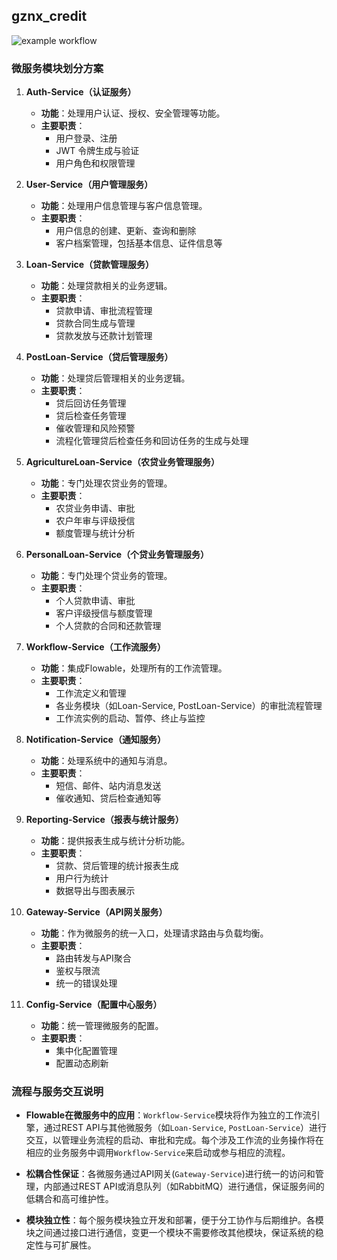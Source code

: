 ## gznx_credit
![example workflow](https://github.com/kurtleee/gznx_credit/actions/workflows/WORKFLOW-FILE/badge.svg)
### 微服务模块划分方案

1. **Auth-Service（认证服务）**
   - **功能**：处理用户认证、授权、安全管理等功能。
   - **主要职责**：
     - 用户登录、注册
     - JWT 令牌生成与验证
     - 用户角色和权限管理

2. **User-Service（用户管理服务）**
   - **功能**：处理用户信息管理与客户信息管理。
   - **主要职责**：
     - 用户信息的创建、更新、查询和删除
     - 客户档案管理，包括基本信息、证件信息等

3. **Loan-Service（贷款管理服务）**
   - **功能**：处理贷款相关的业务逻辑。
   - **主要职责**：
     - 贷款申请、审批流程管理
     - 贷款合同生成与管理
     - 贷款发放与还款计划管理

4. **PostLoan-Service（贷后管理服务）**
   - **功能**：处理贷后管理相关的业务逻辑。
   - **主要职责**：
     - 贷后回访任务管理
     - 贷后检查任务管理
     - 催收管理和风险预警
     - 流程化管理贷后检查任务和回访任务的生成与处理

5. **AgricultureLoan-Service（农贷业务管理服务）**
   - **功能**：专门处理农贷业务的管理。
   - **主要职责**：
     - 农贷业务申请、审批
     - 农户年审与评级授信
     - 额度管理与统计分析

6. **PersonalLoan-Service（个贷业务管理服务）**
   - **功能**：专门处理个贷业务的管理。
   - **主要职责**：
     - 个人贷款申请、审批
     - 客户评级授信与额度管理
     - 个人贷款的合同和还款管理

7. **Workflow-Service（工作流服务）**
   - **功能**：集成Flowable，处理所有的工作流管理。
   - **主要职责**：
     - 工作流定义和管理
     - 各业务模块（如Loan-Service, PostLoan-Service）的审批流程管理
     - 工作流实例的启动、暂停、终止与监控

8. **Notification-Service（通知服务）**
   - **功能**：处理系统中的通知与消息。
   - **主要职责**：
     - 短信、邮件、站内消息发送
     - 催收通知、贷后检查通知等

9. **Reporting-Service（报表与统计服务）**
   - **功能**：提供报表生成与统计分析功能。
   - **主要职责**：
     - 贷款、贷后管理的统计报表生成
     - 用户行为统计
     - 数据导出与图表展示

10. **Gateway-Service（API网关服务）**
    - **功能**：作为微服务的统一入口，处理请求路由与负载均衡。
    - **主要职责**：
      - 路由转发与API聚合
      - 鉴权与限流
      - 统一的错误处理

11. **Config-Service（配置中心服务）**
    - **功能**：统一管理微服务的配置。
    - **主要职责**：
      - 集中化配置管理
      - 配置动态刷新

### 流程与服务交互说明

- **Flowable在微服务中的应用**：`Workflow-Service`模块将作为独立的工作流引擎，通过REST API与其他微服务（如`Loan-Service`, `PostLoan-Service`）进行交互，以管理业务流程的启动、审批和完成。每个涉及工作流的业务操作将在相应的业务服务中调用`Workflow-Service`来启动或参与相应的流程。

- **松耦合性保证**：各微服务通过API网关(`Gateway-Service`)进行统一的访问和管理，内部通过REST API或消息队列（如RabbitMQ）进行通信，保证服务间的低耦合和高可维护性。

- **模块独立性**：每个服务模块独立开发和部署，便于分工协作与后期维护。各模块之间通过接口进行通信，变更一个模块不需要修改其他模块，保证系统的稳定性与可扩展性。
